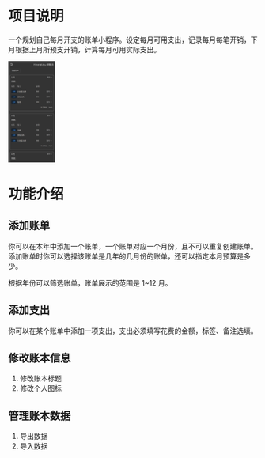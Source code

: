 # 项目说明

一个规划自己每月开支的账单小程序。设定每月可用支出，记录每月每笔开销，下月根据上月所预支开销，计算每月可用实际支出。

<img src="./docs/show-1.png" style="zoom: 20%" />

# 功能介绍

## 添加账单

你可以在本年中添加一个账单，一个账单对应一个月份，且不可以重复创建账单。添加账单时你可以选择该账单是几年的几月份的账单，还可以指定本月预算是多少。

根据年份可以筛选账单，账单展示的范围是 1~12 月。

## 添加支出

你可以在某个账单中添加一项支出，支出必须填写花费的金额，标签、备注选填。

## 修改账本信息

1. 修改账本标题
2. 修改个人图标

## 管理账本数据

1. 导出数据
2. 导入数据
